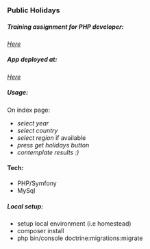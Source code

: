 ### Public Holidays
 
##### Training assignment for PHP developer:
[*Here*](https://pastebin.com/N516PwQd)

##### App deployed at:
[*Here*](https://salty-reaches-54024.herokuapp.com/)

##### Usage:
On index page:
- *select year*
- *select country*
- *select region* if available
- *press get holidays button*
- *contemplate results :)*

#### Tech:
- PHP/Symfony
- MySql

##### Local setup:
- setup local environment (i.e homestead)
- composer install
- php bin/console doctrine:migrations:migrate
